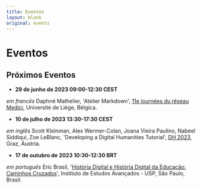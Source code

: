 ```yaml
---
title: Eventos
layout: blank
original: events
---
```


# Eventos

## Próximos Eventos

* **29 de junho de 2023 09:00-12:30 CEST**

_em francês_ Daphné Mathelier, 'Atelier Markdown', [11e journées du réseau Medici](https://medici2023.sciencesconf.org/resource/page/id/2), Université de Liège, Bélgica.

* **10 de julho de 2023 13:30-17:30 CEST**

_em inglês_ Scott Kleinman, Alex Wermer-Colan, Joana Vieira Paulino, Nabeel Siddiqui, Zoe LeBlanc, 'Developing a Digital Humanities Tutorial', [DH 2023](https://dh2023.adho.org/), Graz, Áustria.

* **17 de outubro de 2023 10:30-12:30 BRT**

_em português_ Eric Brasil, '[História Digital e História Digital da Educação: Caminhos Cruzados](http://www.iea.usp.br/eventos/historia-digital-educacao-caminhos-cruzados)', Instituto de Estudos Avançados - USP, São Paulo, Brasil.
